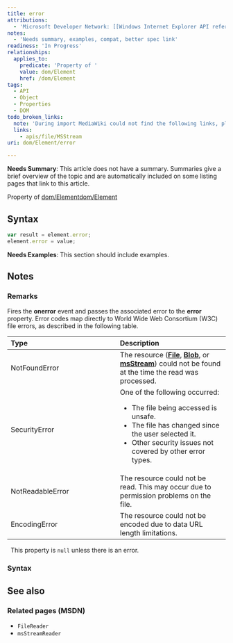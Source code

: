 ```yaml
---
title: error
attributions:
  - 'Microsoft Developer Network: [[Windows Internet Explorer API reference](http://msdn.microsoft.com/en-us/library/ie/hh828809%28v=vs.85%29.aspx) Article]'
notes:
  - 'Needs summary, examples, compat, better spec link'
readiness: 'In Progress'
relationships:
  applies_to:
    predicate: 'Property of '
    value: dom/Element
    href: /dom/Element
tags:
  - API
  - Object
  - Properties
  - DOM
todo_broken_links:
  note: 'During import MediaWiki could not find the following links, please fix and adjust this list.'
  links:
    - apis/file/MSStream
uri: dom/Element/error

---
```

**Needs Summary**: This article does not have a summary. Summaries give a brief overview of the topic and are automatically included on some listing pages that link to this article.

Property of [dom/Element](/dom/Element)[dom/Element](/dom/Element)

## Syntax

``` js
var result = element.error;
element.error = value;
```

**Needs Examples**: This section should include examples.

## Notes

### Remarks

Fires the **onerror** event and passes the associated error to the **error** property. Error codes map directly to World Wide Web Consortium (W3C) file errors, as described in the following table.

<table>
<col width="50%" />
<col width="50%" />
<thead>
<tr class="header">
<th align="left">Type</th>
<th align="left">Description</th>
</tr>
</thead>
<tbody>
<tr class="odd">
<td align="left">NotFoundError</td>
<td align="left">The resource (<a href="/apis/file/File"><strong>File</strong></a>, <a href="/apis/file/Blob"><strong>Blob</strong></a>, or <a href="/w/index.php?title=apis/file/MSStream&amp;action=edit&amp;redlink=1"><strong>msStream</strong></a>) could not be found at the time the read was processed.</td>
</tr>
<tr class="even">
<td align="left">SecurityError</td>
<td align="left">One of the following occurred:
<ul>
<li>The file being accessed is unsafe.</li>
<li>The file has changed since the user selected it.</li>
<li>Other security issues not covered by other error types.</li>
</ul></td>
</tr>
<tr class="odd">
<td align="left">NotReadableError</td>
<td align="left">The resource could not be read. This may occur due to permission problems on the file.</td>
</tr>
<tr class="even">
<td align="left">EncodingError</td>
<td align="left">The resource could not be encoded due to data URL length limitations.</td>
</tr>
</tbody>
</table>

  This property is `null` unless there is an error.

### Syntax

## See also

### Related pages (MSDN)

-   `FileReader`
-   `msStreamReader`
